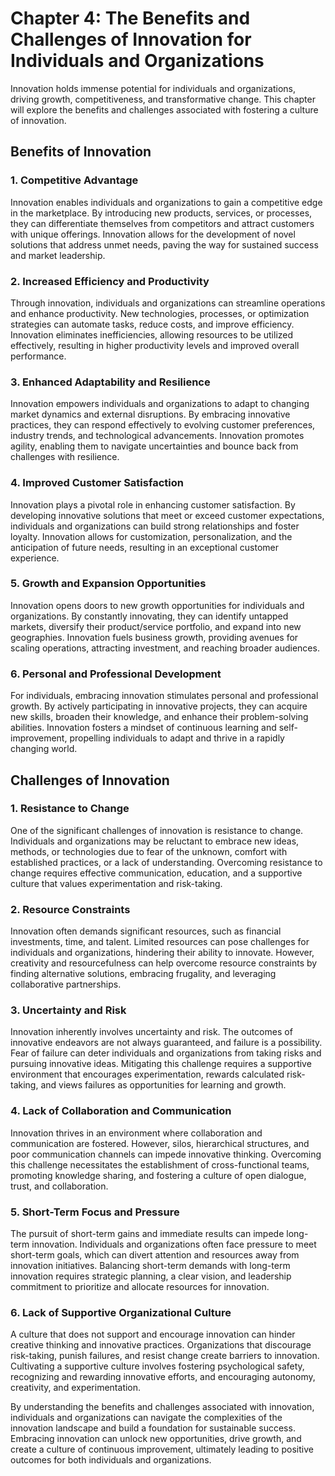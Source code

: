 Chapter 4: The Benefits and Challenges of Innovation for Individuals and Organizations
======================================================================================

Innovation holds immense potential for individuals and organizations, driving growth, competitiveness, and transformative change. This chapter will explore the benefits and challenges associated with fostering a culture of innovation.

Benefits of Innovation
----------------------

### 1. Competitive Advantage

Innovation enables individuals and organizations to gain a competitive edge in the marketplace. By introducing new products, services, or processes, they can differentiate themselves from competitors and attract customers with unique offerings. Innovation allows for the development of novel solutions that address unmet needs, paving the way for sustained success and market leadership.

### 2. Increased Efficiency and Productivity

Through innovation, individuals and organizations can streamline operations and enhance productivity. New technologies, processes, or optimization strategies can automate tasks, reduce costs, and improve efficiency. Innovation eliminates inefficiencies, allowing resources to be utilized effectively, resulting in higher productivity levels and improved overall performance.

### 3. Enhanced Adaptability and Resilience

Innovation empowers individuals and organizations to adapt to changing market dynamics and external disruptions. By embracing innovative practices, they can respond effectively to evolving customer preferences, industry trends, and technological advancements. Innovation promotes agility, enabling them to navigate uncertainties and bounce back from challenges with resilience.

### 4. Improved Customer Satisfaction

Innovation plays a pivotal role in enhancing customer satisfaction. By developing innovative solutions that meet or exceed customer expectations, individuals and organizations can build strong relationships and foster loyalty. Innovation allows for customization, personalization, and the anticipation of future needs, resulting in an exceptional customer experience.

### 5. Growth and Expansion Opportunities

Innovation opens doors to new growth opportunities for individuals and organizations. By constantly innovating, they can identify untapped markets, diversify their product/service portfolio, and expand into new geographies. Innovation fuels business growth, providing avenues for scaling operations, attracting investment, and reaching broader audiences.

### 6. Personal and Professional Development

For individuals, embracing innovation stimulates personal and professional growth. By actively participating in innovative projects, they can acquire new skills, broaden their knowledge, and enhance their problem-solving abilities. Innovation fosters a mindset of continuous learning and self-improvement, propelling individuals to adapt and thrive in a rapidly changing world.

Challenges of Innovation
------------------------

### 1. Resistance to Change

One of the significant challenges of innovation is resistance to change. Individuals and organizations may be reluctant to embrace new ideas, methods, or technologies due to fear of the unknown, comfort with established practices, or a lack of understanding. Overcoming resistance to change requires effective communication, education, and a supportive culture that values experimentation and risk-taking.

### 2. Resource Constraints

Innovation often demands significant resources, such as financial investments, time, and talent. Limited resources can pose challenges for individuals and organizations, hindering their ability to innovate. However, creativity and resourcefulness can help overcome resource constraints by finding alternative solutions, embracing frugality, and leveraging collaborative partnerships.

### 3. Uncertainty and Risk

Innovation inherently involves uncertainty and risk. The outcomes of innovative endeavors are not always guaranteed, and failure is a possibility. Fear of failure can deter individuals and organizations from taking risks and pursuing innovative ideas. Mitigating this challenge requires a supportive environment that encourages experimentation, rewards calculated risk-taking, and views failures as opportunities for learning and growth.

### 4. Lack of Collaboration and Communication

Innovation thrives in an environment where collaboration and communication are fostered. However, silos, hierarchical structures, and poor communication channels can impede innovative thinking. Overcoming this challenge necessitates the establishment of cross-functional teams, promoting knowledge sharing, and fostering a culture of open dialogue, trust, and collaboration.

### 5. Short-Term Focus and Pressure

The pursuit of short-term gains and immediate results can impede long-term innovation. Individuals and organizations often face pressure to meet short-term goals, which can divert attention and resources away from innovation initiatives. Balancing short-term demands with long-term innovation requires strategic planning, a clear vision, and leadership commitment to prioritize and allocate resources for innovation.

### 6. Lack of Supportive Organizational Culture

A culture that does not support and encourage innovation can hinder creative thinking and innovative practices. Organizations that discourage risk-taking, punish failures, and resist change create barriers to innovation. Cultivating a supportive culture involves fostering psychological safety, recognizing and rewarding innovative efforts, and encouraging autonomy, creativity, and experimentation.

By understanding the benefits and challenges associated with innovation, individuals and organizations can navigate the complexities of the innovation landscape and build a foundation for sustainable success. Embracing innovation can unlock new opportunities, drive growth, and create a culture of continuous improvement, ultimately leading to positive outcomes for both individuals and organizations.
